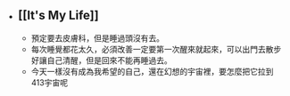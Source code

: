 - ## [[It's My Life]]
	- 預定要去皮膚科，但是睡過頭沒有去。
	- 每次睡覺都花太久，必須改善一定要第一次醒來就起來，可以出門去散步好讓自己清醒，但是回來不能再睡過去。
	- 今天一樣沒有成為我希望的自己，還在幻想的宇宙裡，要怎麼把它拉到413宇宙呢